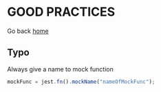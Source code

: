 # GOOD PRACTICES

Go back [home](../README.md/#mock-jest)

## Typo

Always give a name to mock function

```javascript
mockFunc = jest.fn().mockName("nameOfMockFunc");
```
